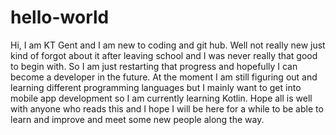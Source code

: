 # hello-world
Hi, I am KT Gent and I am new to coding and git hub. Well not really new just kind of forgot about it after leaving school and I was never really that good to begin with. So I am just restarting that progress and hopefully I can become a developer in the future.  At the moment I am still figuring out and learning different programming languages but I mainly want to get into mobile app development so I am currently learning Kotlin.
Hope all is well with anyone who reads this and I hope I will be here for a while to be able to learn and improve and meet some new people along the way. 
